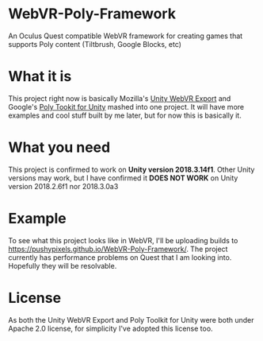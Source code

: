 # WebVR-Poly-Framework
An Oculus Quest compatible WebVR framework for creating games that supports Poly content (Tiltbrush, Google Blocks, etc)

# What it is
This project right now is basically Mozilla's [Unity WebVR Export](https://github.com/mozilla/unity-webvr-export) and Google's [Poly Tookit for Unity](https://github.com/googlevr/poly-toolkit-unity) mashed into one project.  It will have more examples and cool stuff built by me later, but for now this is basically it.

# What you need
This project is confirmed to work on **Unity version 2018.3.14f1**.  Other Unity versions may work, but I have confirmed it **DOES NOT WORK** on Unity version 2018.2.6f1 nor 2018.3.0a3

# Example
To see what this project looks like in WebVR, I'll be uploading builds to https://pushypixels.github.io/WebVR-Poly-Framework/.  The project currently has performance problems on Quest that I am looking into.  Hopefully they will be resolvable.

# License
As both the Unity WebVR Export and Poly Toolkit for Unity were both under Apache 2.0 license, for simplicity I've adopted this license too.
